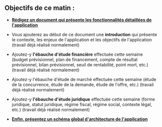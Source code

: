 ## **Objectifs de ce matin :**

- <u>**Rédigez un document qui présente les fonctionnalités détaillées de l'application**</u>

- Vous ajouterez au début de ce document une **introduction** qui présente le contexte, les enjeux de l'application et les objectifs de l'application (travail déjà réalisé normalement)

- Ajoutez-y **l'ébauche d'étude financière** effectuée cette semaine (budget prévisionnel, plan de financement, compte de résultat prévisionnel, bilan prévisionnel, seuil de rentabilité, point mort, etc.) (travail déjà réalisé normalement)

- Ajoutez-y l'ébauche d'étude de marché effectuée cette semaine (étude de la concurrence, étude de la demande, étude de l'offre, etc.) (travail déjà réalisé normalement)

- Ajoutez-y **l'ébauche d'étude juridique** effectuée cette semaine (forme juridique, statut juridique, régime fiscal, régime social, contexte légal, etc.) (travail déjà réalisé normalement)

- <u>**Enfin, présentez un schéma global d'architecture de l'application**</u>

